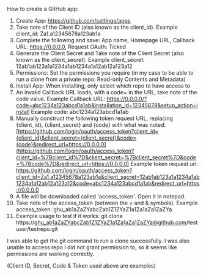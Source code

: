 How to create a GitHub app:

1. Create App:
   https://github.com/settings/apps
2. Take note of the Client ID (also known as the client_id).
   Example client_id: Za1.a12345678a123ab1a
3. Complete the following and save: App name, Homepage URL, Callback URL: https://0.0.0.0, Request OAuth: Ticked
4. Generate the Client Secret and Take note of the Client Secret (also known as the client_secret).
   Example client_secret: 12ab1ab123a1a1234a1ab1234a1a12ab12a123a12
5. Permissions: Set the permissions you require (in my case to be able to run a clone from a private repo: Read-only Contents and Metadata)
6. Install App: When installing, only select which repo to have access to
7. An invalid Callback URL loads, with a code= in the URL, take note of the code value.
   Example Callback URL: https://0.0.0.0/?code=abc1234a123abcd1a1ab&installation_id=12345678&setup_action=install
   Example code: abc1234a123abcd1a1ab
8. Manually construct the following token request URL, replacing {client_id}, {client_secret} and {code} with what was noted:
   [https://github.com/login/oauth/access_token?client_id={client_id}&client_secret={client_secret}&code={code}&redirect_url=https://0.0.0.0](https://github.com/login/oauth/access_token?client_id=%7Bclient_id%7D&client_secret=%7Bclient_secret%7D&code=%7Bcode%7D&redirect_url=https://0.0.0.0)
   Example token request url:
   https://github.com/login/oauth/access_token?client_id=Za1.a12345678a123ab1a&client_secret=12ab1ab123a1a1234a1ab1234a1a12ab12a123a12&code=abc1234a123abcd1a1ab&redirect_url=https://0.0.0.0
9. A file will be downloaded called 'access_token'. Open it in notepad.
10. Take note of the access_token (between the = and & symbols).
    Example access_token: ghu_ab1aZaZYabcZab1Z1ZYaZ1a1Za1aZa1ZaZYa
11. Example usage to test if it works:
    git clone https://[ghu_ab1aZaZYabcZab1Z1ZYaZ1a1Za1aZa1ZaZYa@github.com](mailto:ghu_ab1aZaZYabcZab1Z1ZYaZ1a1Za1aZa1ZaZYa@github.com)/testuser/testrepo.git

I was able to get the git command to run a clone successfully. I was also unable to access repo I did not grant permission to, so it seems like permissions are working correctly.

(Client ID, Secret, Code & Token used above are examples)

